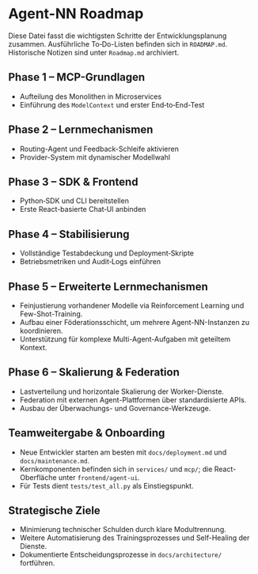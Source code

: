 # Agent-NN Roadmap

Diese Datei fasst die wichtigsten Schritte der Entwicklungsplanung zusammen.
Ausführliche To‑Do-Listen befinden sich in `ROADMAP.md`. Historische
Notizen sind unter `Roadmap.md` archiviert.

## Phase 1 – MCP-Grundlagen
- Aufteilung des Monolithen in Microservices
- Einführung des `ModelContext` und erster End‑to‑End-Test

## Phase 2 – Lernmechanismen
- Routing-Agent und Feedback-Schleife aktivieren
- Provider-System mit dynamischer Modellwahl

## Phase 3 – SDK & Frontend
- Python‑SDK und CLI bereitstellen
- Erste React-basierte Chat‑UI anbinden

## Phase 4 – Stabilisierung
- Vollständige Testabdeckung und Deployment‑Skripte
- Betriebsmetriken und Audit‑Logs einführen

## Phase 5 – Erweiterte Lernmechanismen
- Feinjustierung vorhandener Modelle via Reinforcement Learning und Few-Shot-Training.
- Aufbau einer Föderationsschicht, um mehrere Agent-NN-Instanzen zu koordinieren.
- Unterstützung für komplexe Multi-Agent-Aufgaben mit geteiltem Kontext.

## Phase 6 – Skalierung & Federation
- Lastverteilung und horizontale Skalierung der Worker-Dienste.
- Federation mit externen Agent-Plattformen über standardisierte APIs.
- Ausbau der Überwachungs- und Governance-Werkzeuge.

## Teamweitergabe & Onboarding
- Neue Entwickler starten am besten mit `docs/deployment.md` und `docs/maintenance.md`.
- Kernkomponenten befinden sich in `services/` und `mcp/`; die React-Oberfläche unter `frontend/agent-ui`.
- Für Tests dient `tests/test_all.py` als Einstiegspunkt.

## Strategische Ziele
- Minimierung technischer Schulden durch klare Modultrennung.
- Weitere Automatisierung des Trainingsprozesses und Self-Healing der Dienste.
- Dokumentierte Entscheidungsprozesse in `docs/architecture/` fortführen.

